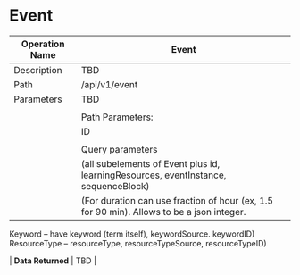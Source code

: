 # Event #

|Operation Name | Event |
|-------------- |----------- |
|Description | TBD |
|Path       | /api/v1/event |
| Parameters | TBD |
|| 
|| Path Parameters:
|| ID
|| 
|| Query parameters
|| (all subelements of Event plus id, learningResources, eventInstance, sequenceBlock)
|| (For duration can use fraction of hour (ex, 1.5 for 90 min). Allows to be a json integer.
Keyword – have keyword (term itself), keywordSource. keywordID)
ResourceType – resourceType, resourceTypeSource, resourceTypeID)

| **Data Returned** | TBD |
